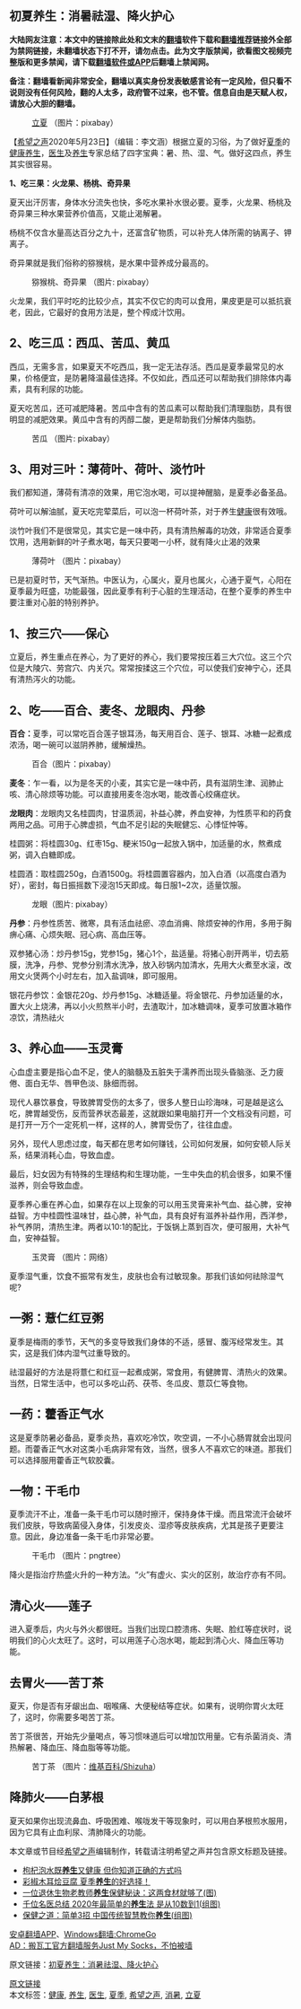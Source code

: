  <h2>初夏养生：消暑祛湿、降火护心</h2> <p class="notice"><b>大陆网友注意：本文中的链接除此处和文末的<a href="https://github.com/bannedbook/fanqiang" >翻墙</a>软件下载和<a href="https://github.com/killgcd/justmysocks/blob/master/README.md">翻墙推荐</a>链接外全部为禁网链接，未翻墙状态下打不开，请勿点击。此为文字版禁闻，欲看图文视频完整版和更多禁闻，请下载<a href="https://github.com/bannedbook/fanqiang">翻墙软件或APP</a>后翻墙上禁闻网。</p><p>备注：翻墙看新闻非常安全，翻墙以真实身份发表敏感言论有一定风险，但只看不说则没有任何风险，翻的人太多，政府管不过来，也不管。信息自由是天赋人权，请放心大胆的翻墙。</b></p>  <div class="entry"> <figure><figcaption><a href="https://www.bannedbook.org/bnews/tag/%E7%AB%8B%E5%A4%8F/" class="st_tag internal_tag" rel="tag" title="标签 立夏 下的日志">立夏</a>    （图片：pixabay）</figcaption></figure> <p>【<span class='wp_keywordlink_affiliate'><a href="https://www.soundofhope.org" title="希望之声" target="_blank">希望之声</a></span>2020年5月23日】（编辑：李文涵）根据立夏的习俗，为了做好<a href="https://www.bannedbook.org/bnews/tag/%E5%A4%8F%E5%AD%A3/" class="st_tag internal_tag" rel="tag" title="标签 夏季 下的日志">夏季</a>的<span class='wp_keywordlink'><a href="https://www.bannedbook.org/bnews/health/" title="健康养生" target="_blank">健康养生</a></span>，<a href="https://www.bannedbook.org/bnews/tag/%e5%8c%bb%e7%94%9f/" class="st_tag internal_tag" rel="tag" title="标签 医生 下的日志">医生</a>及<a href="https://www.bannedbook.org/bnews/tag/%e5%85%bb%e7%94%9f/" class="st_tag internal_tag" rel="tag" title="标签 养生 下的日志">养生</a>专家总结了四字宝典：暑、热、湿、气。做好这四点，养生其实很容易。</p><strong>1、吃三果：火龙果、杨桃、奇异果</strong></h3> <p>夏天出汗厉害，身体水分流失也快，多吃水果补水很必要。夏季，火龙果、杨桃及奇异果三种水果营养价值高，又能止渴解暑。</p> <p>杨桃不仅含水量高达百分之九十，还富含矿物质，可以补充人体所需的钠离子、钾离子。</p> <p>奇异果就是我们俗称的猕猴桃，是水果中营养成分最高的。</p> <figure><figcaption>猕猴桃、奇异果 （图片: pixabay）</figcaption></figure> <p>火龙果，我们平时吃的比较少点，其实不仅它的肉可以食用，果皮更是可以抵抗衰老，因此，它最好的食用方法是，整个榨成汁饮用。</p> <h2><strong>2、吃三瓜：西瓜、苦瓜、黄瓜</strong></h2> <p>西瓜，无需多言，如果夏天不吃西瓜，我一定无法存活。西瓜是夏季最常见的水果，价格便宜，是防暑降温最佳选择。不仅如此，西瓜还可以帮助我们排除体内毒素，具有利尿的功能。</p> <p>夏天吃苦瓜，还可减肥降暑。苦瓜中含有的苦瓜素可以帮助我们清理脂肪，具有很明显的减肥效果。黄瓜中含有的丙醇二酸，更是帮助我们分解体内脂肪。</p> <figure><figcaption>苦瓜  （图片: pixabay）</figcaption></figure> <h2><strong>3、用对三叶：薄荷叶、荷叶、淡竹叶</strong></h2> <p>我们都知道，薄荷有清凉的效果，用它泡水喝，可以提神醒脑，是夏季必备圣品。</p> <p>荷叶可以解油腻，夏天吃完荤菜后，可以泡一杯荷叶茶，对于养生<a href="https://www.bannedbook.org/bnews/tag/%e5%81%a5%e5%ba%b7/" class="st_tag internal_tag" rel="tag" title="标签 健康 下的日志">健康</a>很有效哦。</p> <p>淡竹叶我们不是很常见，其实它是一味中药，具有清热解毒的功效，非常适合夏季饮用，选用新鲜的叶子煮水喝，每天只要喝一小杯，就有降火止渴的效果</p>  <figure><figcaption>薄荷叶   （图片：pixabay）</figcaption></figure> </p>已是初夏时节，天气渐热。中医认为，心属火，夏月也属火，心通于夏气，心阳在夏季最为旺盛，功能最强，因此夏季有利于心脏的生理活动，在整个夏季的养生中要注重对心脏的特别养护。</p> <h2><strong>1、按三穴——保心</strong></h2> <p>立夏后，养生重点在养心，为了更好的养心，我们要常按压着三大穴位。这三个穴位是大陵穴、劳宫穴、内关穴。常常按揉这三个穴位，可以使我们安神宁心，还具有清热泻火的功能。</p> <h2><strong>2、吃——百合、麦冬、龙眼肉、丹参</strong></h2> <p><strong>百合：</strong>夏季，可以常吃百合莲子银耳汤，每天用百合、莲子、银耳、冰糖一起煮成浓汤，喝一碗可以滋阴养肺，缓解燥热。</p> <p><figure><figcaption>百合（图片：pixabay）</figcaption></figure> <p><strong>麦冬</strong>：乍一看，以为是冬天的小麦，其实它是一味中药，具有滋阴生津、润肺止咳、清心除烦等功能。可以直接用麦冬泡水喝，能改善心绞痛症状。</p> <p><strong>龙眼肉</strong>：龙眼肉又名桂圆肉，甘温质润，补益心脾，养血安神，为性质平和的药食两用之品。可用于心脾虚损，气血不足引起的失眠健忘、心悸怔忡等。</p> <p>桂圆粥：将桂圆30g、红枣15g、粳米150g一起放入锅中，加适量的水，熬煮成粥，调入白糖即成。</p> <p>桂圆酒：取桂圆250g，白酒1500g。将桂圆置容器内，加入白酒（以高度白酒为好），密封，每日振摇数下浸泡15天即成。每日服1~2次，适量饮服。</p> <figure><figcaption>龙眼（图片: pixabay）</figcaption></figure> <p><strong>丹参</strong>：丹参性质苦、微寒，具有活血祛瘀、凉血消痈、除烦安神的作用，多用于胸痹心痛、心烦失眠、冠心病、高血压等。</p> <p>双参猪心汤：炒丹参15g，党参15g，猪心1个，盐适量。将猪心剖开两半，切去筋膜，洗净，丹参、党参分别清水洗净，放入砂锅内加清水，先用大火煮至水滚，改用文火煲两个小时左右，加入盐调味，即可服用。</p>  <p>银花丹参饮：金银花20g、炒丹参15g、冰糖适量。将金银花、丹参加适量的水，置大火上烧沸，再以小火煎熬半小时，去渣取汁，加冰糖调味，夏季可放置冰箱作凉饮，清热祛火</p> <h2><strong>3、养心血——玉灵膏</strong></h2> <p>心血虚主要是指心血不足，使人的脑髓及五脏失于濡养而出现头昏脑涨、乏力疲倦、面白无华、唇甲色淡、脉细而弱。</p> <p>现代人暴饮暴食，导致脾胃受伤的太多了，很多人整日山珍海味，可是越是这么吃，脾胃越受伤，反而营养状态最差，这就跟如果电脑打开一个文档没有问题，可是打开一万个一定死机一样，这样的人，脾胃受伤了，往往血虚。</p> <p>另外，现代人思虑过度，每天都在思考如何赚钱，公司如何发展，如何安顿人际关系，结果消耗心血，导致血虚。</p> <p>最后，妇女因为有特殊的生理结构和生理功能，一生中失血的机会很多，如果不懂滋养，则会导致血虚。</p> <p>夏季养心重在养心血，如果存在以上现象的可以用玉灵膏来补气血、益心脾，安神益智。方中桂圆性温味甘，益心脾，补气血，具有良好有滋养补益作用，西洋参，补气养阴，清热生津。两者以10:1的配比，于饭锅上蒸到百次，便可服用，大补气血，安神益智。</p> <figure><figcaption>玉灵膏 （图片：网络）</figcaption></figure> </p>夏季湿气重，饮食不振常有发生，皮肤也会有过敏现象。那我们该如何祛除湿气呢?</p> <h2><strong>一粥：薏仁红豆粥</strong></h2> <p>夏季是梅雨的季节，天气的多变导致我们身体的不适，感冒、腹泻经常发生。其实，这是我们体内湿气过重导致的。</p> <p>祛湿最好的方法是将薏仁和红豆一起煮成粥，常食用，有健脾胃、清热火的效果。当然，日常生活中，也可以多吃山药、茯苓、冬瓜皮、薏苡仁等食物。</p>  <h2><strong>一药：藿香正气水</strong></h2> <p>这是夏季防暑必备品，夏季炎热，喜欢吃冷饮，吹空调，一不小心肠胃就会出现问题。而藿香正气水对这类小毛病非常有效，当然，很多人不喜欢它的味道。那我们可以选择服用藿香正气软胶囊。</p> <h2><strong>一物：干毛巾</strong></h2> <p>夏季流汗不止，准备一条干毛巾可以随时擦汗，保持身体干燥。而且常流汗会破坏我们皮肤，导致病菌侵入身体，引发皮炎、湿疹等皮肤疾病，尤其是孩子更要注意。因此，身边准备一条干毛巾非常必要。</p> <p><figure><figcaption>干毛巾 （图片：pngtree）</figcaption></figure> </p>降火是指治疗热盛火升的一种方法。“火”有虚火、实火的区别，故治疗亦有不同。</p> <h2><strong>清心火——莲子</strong></h2> <p>进入夏季后，内火与外火都很旺。当我们出现口腔溃疡、失眠、脸红等症状时，说明我们的心火太旺了。这时，可以用莲子心泡水喝，能起到清心火、降血压等功能。</p> <h2><strong>去胃火——苦丁茶</strong></h2> <p>夏天，你是否有牙龈出血、咽喉痛、大便秘结等症状。如果有，说明你胃火太旺了，这时，你需要多喝苦丁茶。</p> <p>苦丁茶很苦，开始先少量喝点，等习惯味道后可以增加饮用量。它有杀菌消炎、清热解暑、降血压、降血脂等等功能。</p> <p><figure><figcaption>苦丁茶 （图片：<a target="_blank" href="https://creativecommons.org/licenses/by-sa/3.0/">维基百科/Shizuha</a>）</figcaption></figure> <h2><strong>降肺火——白茅根</strong></h2> <p>夏天如果你出现流鼻血、呼吸困难、喉咙发干等现象时，可以用白茅根煎水服用，因为它具有止血利尿、清肺降火的功能。</p> <p>本文章或节目经<a href="https://www.bannedbook.org/bnews/tag/%e5%b8%8c%e6%9c%9b%e4%b9%8b%e5%a3%b0/" class="st_tag internal_tag" rel="tag" title="标签 希望之声 下的日志">希望之声</a>编辑制作，转载请注明希望之声并包含原文标题及链接。</p> <ul class='op-related-articles' title='相关阅读'> <li><a href='https://www.bannedbook.org/bnews/lifebaike/20200523/1333303.html' target='_blank'>枸杞泡水既<b>养生</b>又健康 但你知道正确的方式吗</a></li> <li><a href='https://www.bannedbook.org/bnews/comments/20200520/1331711.html' target='_blank'>彩椒木耳烩豆腐 夏季<b>养生</b>的好选择！</a></li> <li><a href='https://www.bannedbook.org/bnews/health/20200520/1331364.html' target='_blank'>一位退休生物老教师<b>养生</b>保健秘诀：这两食材就够了(图)</a></li> <li><a href='https://www.bannedbook.org/bnews/health/20200517/1330016.html' target='_blank'>千位名医总结 2020年最简单的<b>养生</b>法 是从10数到1(组图)</a></li> <li><a href='https://www.bannedbook.org/bnews/comments/20200516/1329262.html' target='_blank'>保健之道：简单3招 中国传统智慧教你<b>养生</b>(组图)</a></li> </ul> <div class="texttj"> <a href="https://github.com/bannedbook/fanqiang/wiki/%E7%A6%81%E9%97%BB%E7%BD%91%E5%AE%89%E5%8D%93%E7%BF%BB%E5%A2%99%E6%96%B0%E9%97%BBAPP" target="_blank">安卓翻墙APP</a>、<a href="https://github.com/bannedbook/fanqiang/wiki/Chrome%E4%B8%80%E9%94%AE%E7%BF%BB%E5%A2%99%E5%8C%85" target="_blank">Windows翻墙:ChromeGo</a><br/> <a href="https://github.com/killgcd/justmysocks/blob/master/README.md" target="_blank">AD：搬瓦工官方翻墙服务Just My Socks，不怕被墙</a> </div><p>原文链接：<a class="src_link"  href="https://m.soundofhope.org/post/377779" target="_blank">初夏养生：消暑祛湿、降火护心</a></p> <a name='sharetosocial'></a>         <div><a href='https://www.bannedbook.org/bnews/comments/20200524/1333753.html'>原文链接</a></div>  </div><!--END ENTRY--> <div class="postfooter"> <div>本文标签：<a href="https://www.bannedbook.org/bnews/tag/%e5%81%a5%e5%ba%b7/" rel="tag">健康</a>, <a href="https://www.bannedbook.org/bnews/tag/%e5%85%bb%e7%94%9f/" rel="tag">养生</a>, <a href="https://www.bannedbook.org/bnews/tag/%e5%8c%bb%e7%94%9f/" rel="tag">医生</a>, <a href="https://www.bannedbook.org/bnews/tag/%E5%A4%8F%E5%AD%A3/" rel="tag">夏季</a>, <a href="https://www.bannedbook.org/bnews/tag/%e5%b8%8c%e6%9c%9b%e4%b9%8b%e5%a3%b0/" rel="tag">希望之声</a>, <a href="https://www.bannedbook.org/bnews/tag/%E6%B6%88%E6%9A%91/" rel="tag">消暑</a>, <a href="https://www.bannedbook.org/bnews/tag/%E7%AB%8B%E5%A4%8F/" rel="tag">立夏</a></div>  </div><!--END POSTFOOTER--> 